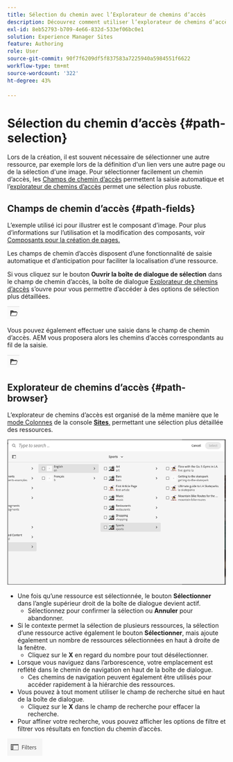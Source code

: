 ```yaml
---
title: Sélection du chemin avec l’Explorateur de chemins d’accès
description: Découvrez comment utiliser l’explorateur de chemins d’accès pour sélectionner des ressources dans AEM.
exl-id: 8eb52793-b709-4e66-832d-533ef06bc0e1
solution: Experience Manager Sites
feature: Authoring
role: User
source-git-commit: 90f7f6209df5f837583a7225940a5984551f6622
workflow-type: tm+mt
source-wordcount: '322'
ht-degree: 43%

---
```


# Sélection du chemin d’accès {#path-selection}

Lors de la création, il est souvent nécessaire de sélectionner une autre ressource, par exemple lors de la définition d&#39;un lien vers une autre page ou de la sélection d&#39;une image. Pour sélectionner facilement un chemin d’accès, les [Champs de chemin d’accès](#path-fields) permettent la saisie automatique et l’[explorateur de chemins d’accès](#path-browser) permet une sélection plus robuste.

## Champs de chemin d’accès {#path-fields}

L’exemple utilisé ici pour illustrer est le composant d’image. Pour plus d’informations sur l’utilisation et la modification des composants, voir [Composants pour la création de pages.](/help/sites-cloud/authoring/page-editor/components.md)

Les champs de chemin d’accès disposent d’une fonctionnalité de saisie automatique et d’anticipation pour faciliter la localisation d’une ressource.

Si vous cliquez sur le bouton **Ouvrir la boîte de dialogue de sélection** dans le champ de chemin d’accès, la boîte de dialogue [Explorateur de chemins d’accès](#path-browser) s’ouvre pour vous permettre d’accéder à des options de sélection plus détaillées.

![Bouton Ouvrir la boîte de dialogue de sélection](assets/path-selection-open-selection-dialog.png)

Vous pouvez également effectuer une saisie dans le champ de chemin d’accès. AEM vous proposera alors les chemins d’accès correspondants au fil de la saisie.

![Bouton Ouvrir la boîte de dialogue de sélection](assets/path-selection-open-selection-dialog.png)

## Explorateur de chemins d’accès {#path-browser}

L’explorateur de chemins d’accès est organisé de la même manière que le [mode Colonnes](/help/sites-cloud/authoring/basic-handling.md#column-view) de la console [**Sites**,](/help/sites-cloud/authoring/sites-console/introduction.md) permettant une sélection plus détaillée des ressources.

![Explorateur de chemins d’accès](/help/sites-cloud/authoring/assets/path-browser.png)

* Une fois qu’une ressource est sélectionnée, le bouton **Sélectionner** dans l’angle supérieur droit de la boîte de dialogue devient actif.
   * Sélectionnez pour confirmer la sélection ou **Annuler** pour abandonner.
* Si le contexte permet la sélection de plusieurs ressources, la sélection d’une ressource active également le bouton **Sélectionner**, mais ajoute également un nombre de ressources sélectionnées en haut à droite de la fenêtre.
   * Cliquez sur le **X** en regard du nombre pour tout désélectionner.
* Lorsque vous naviguez dans l’arborescence, votre emplacement est reflété dans le chemin de navigation en haut de la boîte de dialogue.
   * Ces chemins de navigation peuvent également être utilisés pour accéder rapidement à la hiérarchie des ressources.
* Vous pouvez à tout moment utiliser le champ de recherche situé en haut de la boîte de dialogue.
   * Cliquez sur le **X** dans le champ de recherche pour effacer la recherche.
* Pour affiner votre recherche, vous pouvez afficher les options de filtre et filtrer vos résultats en fonction du chemin d’accès.

![Option Filtres](assets/path-selection-filters.png)
